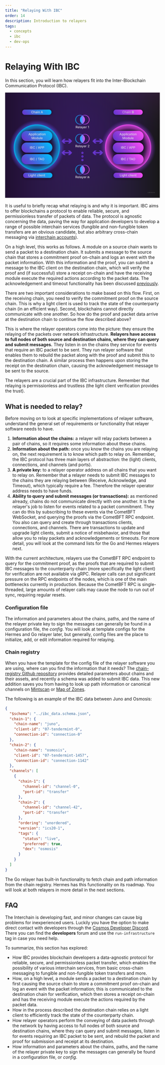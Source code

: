 ```yaml
---
title: "Relaying With IBC"
order: 14
description: Introduction to relayers
tags:
  - concepts
  - ibc
  - dev-ops
---
```


# Relaying With IBC

<HighlightBox type="learning">

In this section, you will learn how relayers fit into the Inter-Blockchain Communication Protocol (IBC).

</HighlightBox>

![IBC overview](/academy/3-ibc/images/ibcoverview.png)

It is useful to briefly recap what relaying is and why it is important. IBC aims to offer blockchains a protocol to enable reliable, secure, and permissionless transfer of packets of data. The protocol is agnostic concerning the data, paving the way for application developers to develop a range of possible interchain services (fungible and non-fungible token transfers are an obvious candidate, but also arbitrary cross-chain messaging via [interchain accounts](https://interchain-io.medium.com/welcome-to-the-ibc-gang-lets-talk-2f5b95133a5d)).

On a high level, this works as follows. A module on a source chain wants to send a packet to a destination chain. It submits a message to the source chain that stores a commitment proof on-chain and logs an event with the packet information. With this information and the proof, you can submit a message to the IBC client on the destination chain, which will verify the proof and (if successful) store a receipt on-chain and have the receiving module execute the required actions according to the packet data. The acknowledgement and timeout functionality has been discussed [previously](/academy/3-ibc/3-channels.md).

There are two important considerations to make based on this flow. First, on the receiving chain, you need to verify the commitment proof on the source chain. This is why a light client is used to track the state of the counterparty chain (in an efficient way). Second, blockchains cannot directly communicate with one another. So how do the proof and packet data arrive at the destination chain to continue the flow described above?

This is where the relayer operators come into the picture: they ensure the relaying of the packets over network infrastructure. **Relayers have access to full nodes of both source and destination chains, where they can query and submit messages.** They listen in on the chains they service for events that require an IBC packet to be sent. They run relayer software that enables them to rebuild the packet along with the proof and submit this to the destination chain. A similar process then happens upon storing the receipt on the destination chain, causing the acknowledgement message to be sent to the source.

The relayers are a crucial part of the IBC infrastructure. Remember that relaying is permissionless and trustless (the light client verification provides the trust).

## What is needed to relay?

Before moving on to look at specific implementations of relayer software, understand the general set of requirements or functionality that relayer software needs to have.

1. **Information about the chains:** a relayer will relay packets between a pair of chains, so it requires some information about these chains.
2. **Information about the path:** once you know the chains you are relaying on, the next requirement is to know which path to relay on. Remember, the IBC protocol has three main layers of abstraction: the (light) clients, connections, and channels (and ports).
3. **A private key:** to a relayer operator address on all chains that you want to relay on. Remember that a relayer needs to submit IBC messages to the chains they are relaying between (Receive, Acknowledge, and Timeout), which typically require a fee. Therefore the relayer operator address needs to have funds.
4. **Ability to query and submit messages (or transactions):** as mentioned already, chains do not communicate directly with one another. It is the relayer's job to listen for events related to a packet commitment. They can do this by subscribing to these events via the CometBFT WebSocket, and querying the proofs via the CometBFT RPC endpoint. You also can query and create through transactions clients, connections, and channels. There are transactions to update and upgrade light clients, submit a notice of misbehavior, and those that allow you to relay packets and acknowledgements or timeouts. For more detail, you will look at the command lists for the Go and Hermes relayers next.

<HighlightBox type="tip">

With the current architecture, relayers use the CometBFT RPC endpoint to query for the commitment proof, as the proofs that are required to submit IBC messages to the counterparty chain (more specifically the light client) for verification are not available via gRPC. Relayer calls can put significant pressure on the RPC endpoints of the nodes, which is one of the main bottlenecks currently in production. Because the CometBFT RPC is single-threaded, large amounts of relayer calls may cause the node to run out of sync, requiring regular resets.

</HighlightBox>

### Configuration file

The information and parameters about the chains, paths, and the name of the relayer private key to sign the messages can generally be found in a configuration file, the _config_. You will look at template configs for the Hermes and Go relayer later, but generally, config files are the place to initialize, add, or edit information required for relaying.

### Chain registry

When you have the template for the config file of the relayer software you are using, where can you find the information that it needs? The [chain-registry Github repository](https://github.com/cosmos/chain-registry) provides detailed parameters about chains and their assets, and recently a schema was added to submit IBC data. This new addition saves you from having to look up path information or canonical channels on [Mintscan](https://www.mintscan.io/cosmos/relayers) or [Map of Zones](https://mapofzones.com/?testnet=false&period=24&tableOrderBy=ibcVolume&tableOrderSort=desc).

The following is an example of the IBC data between Juno and Osmosis:

```json
{
  "$schema": "../ibc_data.schema.json",
  "chain-1": {
    "chain-name": "juno",
    "client-id": "07-tendermint-0",
    "connection-id": "connection-0"
  },
  "chain-2": {
    "chain-name": "osmosis",
    "client-id": "07-tendermint-1457",
    "connection-id": "connection-1142"
  },
  "channels": [
    {
      "chain-1": {
        "channel-id": "channel-0",
        "port-id": "transfer"
      },
      "chain-2": {
        "channel-id": "channel-42",
        "port-id": "transfer"
      },
      "ordering": "unordered",
      "version": "ics20-1",
      "tags": {
        "status": "live",
        "preferred": true,
        "dex": "osmosis"
      }
    }
  ]
}
```

The Go relayer has built-in functionality to fetch chain and path information from the chain registry. Hermes has this functionality on its roadmap. You will look at both relayers in more detail in the next sections.

## FAQ

The Interchain is developing fast, and minor changes can cause big problems for inexperienced users. Luckily you have the option to make direct contact with developers through the [Cosmos Developer Discord](https://discord.com/invite/cosmosnetwork). There you can find the **developers** forum and use the `run-infrastructure` tag in case you need help.

<HighlightBox type="synopsis">

To summarize, this section has explored:

* How IBC provides blockchain developers a data-agnostic protocol for reliable, secure, and permissionless packet transfer, which enables the possibility of various interchain services, from basic cross-chain messaging to fungible and non-fungible token transfers and more.
* How, on a high level, a module sends a packet to a destination chain by first causing the source chain to store a commitment proof on-chain and log an event with the packet information; this is communicated to the destination chain for verification, which then stores a receipt on-chain and has the receiving module execute the actions required by the packet data.
* How in the process described the destination chain relies on a light client to efficiently track the state of the counterparty chain.
* How relayer operators perform the conveying of data packets through the network by having access to full nodes of both source and destination chains, where they can query and submit messages, listen in for events requiring an IBC packet to be sent, and rebuild the packet and proof for submission and receipt at its destination.
* How information and parameters about the chains, paths, and the name of the relayer private key to sign the messages can generally be found in a configuration file, or *config*.

</HighlightBox>

<!--## Next up

You now have a solid understanding of relaying in general. It is time to look a closer look at specific relayers for IBC: the Go and Hermes relayer. Start with the Go relayer in the [next section](./1-go-relayer.md).-->
